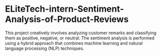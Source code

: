 # ELiteTech-intern-Sentiment-Analysis-of-Product-Reviews
This project creatively involves analyzing customer remarks and classifying them as positive, negative, or neutral. The sentiment analysis is performed using a hybrid approach that combines machine learning and natural language processing (NLP) techniques. 
